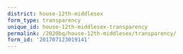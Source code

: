 ```yaml
---
district: house-12th-middlesex
form_type: transparency
unique_id: house-12th-middlesex-transparency
permalink: /2020bq/house-12th-middlesex/transparency/
form_id: '201707123019141'
---
```

